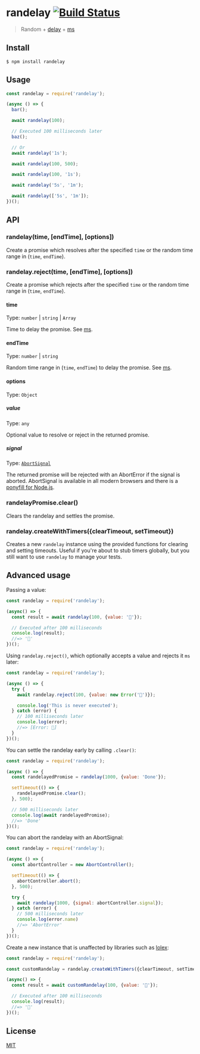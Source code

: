 # randelay [![Build Status](https://travis-ci.org/yahtnif/randelay.svg?branch=master)](https://travis-ci.org/yahtnif/randelay)

> Random + [delay](https://github.com/sindresorhus/delay) + [ms](https://github.com/zeit/ms)


## Install

```
$ npm install randelay
```


## Usage

```js
const randelay = require('randelay');

(async () => {
  bar();

  await randelay(100);

  // Executed 100 milliseconds later
  baz();

  // Or
  await randelay('1s');

  await randelay(100, 500);

  await randelay(100, '1s');

  await randelay('5s', '1m');

  await randelay(['5s', '1m']);
})();
```


## API

### randelay(time, [endTime], [options])

Create a promise which resolves after the specified `time` or the random time range in (`time`, `endTime`).

### randelay.reject(time, [endTime], [options])

Create a promise which rejects after the specified `time` or the random time range in (`time`, `endTime`).

#### time

Type: `number` | `string` | `Array`

Time to delay the promise. See [ms](https://github.com/zeit/ms).

#### endTime

Type: `number` | `string`

Random time range in (`time`, `endTime`) to delay the promise. See [ms](https://github.com/zeit/ms).

#### options

Type: `Object`

##### value

Type: `any`

Optional value to resolve or reject in the returned promise.

##### signal

Type: [`AbortSignal`](https://developer.mozilla.org/en-US/docs/Web/API/AbortSignal)

The returned promise will be rejected with an AbortError if the signal is aborted. AbortSignal is available in all modern browsers and there is a [ponyfill for Node.js](https://github.com/mysticatea/abort-controller).

### randelayPromise.clear()

Clears the randelay and settles the promise.

### randelay.createWithTimers({clearTimeout, setTimeout})

Creates a new `randelay` instance using the provided functions for clearing and setting timeouts. Useful if you're about to stub timers globally, but you still want to use `randelay` to manage your tests.


## Advanced usage

Passing a value:

```js
const randelay = require('randelay');

(async() => {
  const result = await randelay(100, {value: '🦄'});

  // Executed after 100 milliseconds
  console.log(result);
  //=> '🦄'
})();
```

Using `randelay.reject()`, which optionally accepts a value and rejects it `ms` later:

```js
const randelay = require('randelay');

(async () => {
  try {
    await randelay.reject(100, {value: new Error('🦄')});

    console.log('This is never executed');
  } catch (error) {
    // 100 milliseconds later
    console.log(error);
    //=> [Error: 🦄]
  }
})();
```

You can settle the randelay early by calling `.clear()`:

```js
const randelay = require('randelay');

(async () => {
  const randelayedPromise = randelay(1000, {value: 'Done'});

  setTimeout(() => {
    randelayedPromise.clear();
  }, 500);

  // 500 milliseconds later
  console.log(await randelayedPromise);
  //=> 'Done'
})();
```

You can abort the randelay with an AbortSignal:

```js
const randelay = require('randelay');

(async () => {
  const abortController = new AbortController();

  setTimeout(() => {
    abortController.abort();
  }, 500);

  try {
    await randelay(1000, {signal: abortController.signal});
  } catch (error) {
    // 500 milliseconds later
    console.log(error.name)
    //=> 'AbortError'
  }
})();
```

Create a new instance that is unaffected by libraries such as [lolex](https://github.com/sinonjs/lolex/):

```js
const randelay = require('randelay');

const customRandelay = randelay.createWithTimers({clearTimeout, setTimeout});

(async() => {
  const result = await customRandelay(100, {value: '🦄'});

  // Executed after 100 milliseconds
  console.log(result);
  //=> '🦄'
})();
```


## License

[MIT](http://opensource.org/licenses/MIT)
